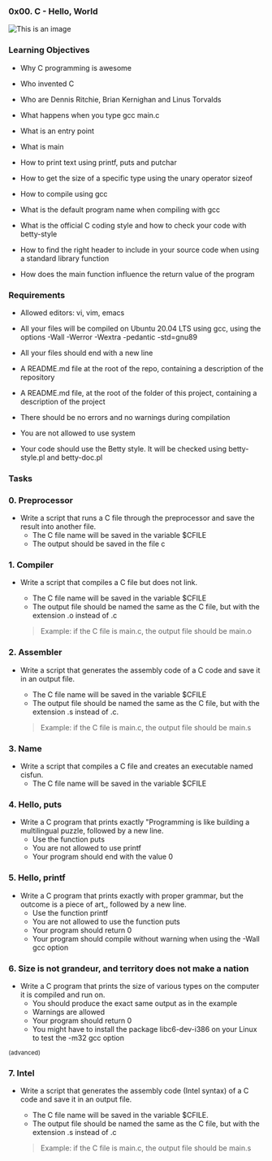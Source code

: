 ### 0x00. C - Hello, World

![This is an image](https://github.com/salimizel/alx-low_level_programming/blob/master/0x00-hello_world/unnamed.jpg)

### Learning Objectives

- Why C programming is awesome
* Who invented C
+ Who are Dennis Ritchie, Brian Kernighan and Linus Torvalds
- What happens when you type gcc main.c
* What is an entry point
+ What is main
- How to print text using printf, puts and putchar
* How to get the size of a specific type using the unary operator sizeof
+ How to compile using gcc
- What is the default program name when compiling with gcc
* What is the official C coding style and how to check your code with betty-style
+ How to find the right header to include in your source code when using a standard library function
- How does the main function influence the return value of the program

### Requirements

- Allowed editors: vi, vim, emacs
* All your files will be compiled on Ubuntu 20.04 LTS using gcc, using the options -Wall -Werror -Wextra -pedantic -std=gnu89
+ All your files should end with a new line
- A README.md file at the root of the repo, containing a description of the repository
* A README.md file, at the root of the folder of this project, containing a description of the project
+ There should be no errors and no warnings during compilation
- You are not allowed to use system
* Your code should use the Betty style. It will be checked using betty-style.pl and betty-doc.pl


### Tasks
### 0. Preprocessor

+ Write a script that runs a C file through the preprocessor and save the result into another file.
     - The C file name will be saved in the variable $CFILE
     - The output should be saved in the file c

### 1. Compiler

+ Write a script that compiles a C file but does not link.
     - The C file name will be saved in the variable $CFILE
     - The output file should be named the same as the C file, but with the extension .o instead of .c
       
     > Example: if the C file is main.c, the output file should be main.o

### 2. Assembler

+ Write a script that generates the assembly code of a C code and save it in an output file.
     - The C file name will be saved in the variable $CFILE
     - The output file should be named the same as the C file, but with the extension .s instead of .c.
      
     > Example: if the C file is main.c, the output file should be main.s
  
### 3. Name

+ Write a script that compiles a C file and creates an executable named cisfun.
     - The C file name will be saved in the variable $CFILE


### 4. Hello, puts

+ Write a C program that prints exactly "Programming is like building a multilingual puzzle, followed by a new line.
     - Use the function puts
     - You are not allowed to use printf
     - Your program should end with the value 0


### 5. Hello, printf

+ Write a C program that prints exactly with proper grammar, but the outcome is a piece of art,, followed by a new line.
     - Use the function printf
     - You are not allowed to use the function puts
     - Your program should return 0
     - Your program should compile without warning when using the -Wall gcc option



### 6. Size is not grandeur, and territory does not make a nation

+ Write a C program that prints the size of various types on the computer it is compiled and run on.
     - You should produce the exact same output as in the example
     - Warnings are allowed
     - Your program should return 0
     - You might have to install the package libc6-dev-i386 on your Linux to test the -m32 gcc option


<sub>(advanced)</sub>
### 7. Intel 

+ Write a script that generates the assembly code (Intel syntax) of a C code and save it in an output file.
     - The C file name will be saved in the variable $CFILE.
     - The output file should be named the same as the C file, but with the extension .s instead of .c

     > Example: if the C file is main.c, the output file should be main.s

